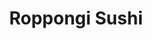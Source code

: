 ---
layout: place
title: "Roppongi Sushi"
permalink: /california/livermore/roppongi-sushi.html
stateAbbr: CA
stateName: California
cityName: Livermore
seo:
  name: "Roppongi Sushi"
  type: Restaurant
  links: https://www.roppongisushilivermore.com/
description: "Roppongi Sushi serves delicious sushi in Livermore, California. Try fresh Japanese dishes for a great dining experience. "
place_id: ChIJWQ34a5_nj4ARjEFBAOEc-U0
photos:
  - name: >-
      places/ChIJWQ34a5_nj4ARjEFBAOEc-U0/photos/AeeoHcLo1AVx-UTIpgnqZ22N1YZi8gCSyClNqkLRe-bTKZgdyDqeMa86FQdTCbN4p-f8Rt0Ck1adKubKiQoDvAcc9hEsY6md-QdIXaqJyHhsvw4LAWHaTqUMnHm2Hu5DviddRNCGWcNbxG7HTk-Tqz4cfsHlMhy4k5uCum9iswVi1nSe3kQ2Y2dSgFNKhUG48A-me7AiknktS0bV5qVuGh5A7SPGmib1QJDHjiPpJyEAda7OpdLu_oAgO4LKwSRLVWnvv3nzfQibP57u3SXX9YSQb1G-78WKGOwHjTOV8KeKu16fNQ
    widthPx: 4032
    heightPx: 3024
    authorAttributions:
      - displayName: Roppongi Sushi
        uri: https://maps.google.com/maps/contrib/108067271884746691114
        photoUri: >-
          https://lh3.googleusercontent.com/a-/ALV-UjVSUGXvHBx6vRFDH1Qovsjk9rxdS2M_97_xmu7_74umN028y847=s100-p-k-no-mo
    flagContentUri: >-
      https://www.google.com/local/imagery/report/?cb_client=maps_api_places.places_api&image_key=!1e10!2sAF1QipNVdWJ173h64826MyABDKQZ9TSgdn87DXFpenkt&hl=en-US
    googleMapsUri: >-
      https://www.google.com/maps/place//data=!3m4!1e2!3m2!1sAF1QipNVdWJ173h64826MyABDKQZ9TSgdn87DXFpenkt!2e10!4m2!3m1!1s0x808fe79f6bf80d59:0x4df91ce10041418c
  - name: >-
      places/ChIJWQ34a5_nj4ARjEFBAOEc-U0/photos/AeeoHcJ9wqOeljd_RMvdeDNyG2R0oiEKS4Q8vCiFanx1hnMiLHB-dHRRnQtWWLyTHPJK43sNVebioISDX3LR9aHxfNBR2bX8OCv3xkbHwH75LmU0QyL1g8l7SvlJ7WrxDa4ptw9g_ygzJZFOE35uxDejnXGLuW8H0hbE_RiomdfN7pIIfSlrgqa9avvbSFeiqgr_TNdzYSOY4v6BhDAE9Qf83WzpCR0-U228_sfnNceTs63SOGDODDEU1QCmkQgi3j3ohvv6C7dajuGkD9hbpZW5mr1dY0XOD8eSFtNiLEFRCCadrg
    widthPx: 1080
    heightPx: 608
    authorAttributions:
      - displayName: Roppongi Sushi
        uri: https://maps.google.com/maps/contrib/108067271884746691114
        photoUri: >-
          https://lh3.googleusercontent.com/a-/ALV-UjVSUGXvHBx6vRFDH1Qovsjk9rxdS2M_97_xmu7_74umN028y847=s100-p-k-no-mo
    flagContentUri: >-
      https://www.google.com/local/imagery/report/?cb_client=maps_api_places.places_api&image_key=!1e10!2sAF1QipMTKI5tmV5AdA-tG92V7DHfQHdwN0jCz0uWCUs3&hl=en-US
    googleMapsUri: >-
      https://www.google.com/maps/place//data=!3m4!1e2!3m2!1sAF1QipMTKI5tmV5AdA-tG92V7DHfQHdwN0jCz0uWCUs3!2e10!4m2!3m1!1s0x808fe79f6bf80d59:0x4df91ce10041418c
  - name: >-
      places/ChIJWQ34a5_nj4ARjEFBAOEc-U0/photos/AeeoHcJIYpLOLvf2c99q6EjOBZX9hRo4DSbq_F6d7uVtcZ0Ehf4TE7Z3HIEyfsCXy_0wl5yylqwpQ3l8-_lGmzoSbiu6gTketwC8QIlxCnsGSw0IS-jN_0WIB8-a8U8KOpwdjtYypr9TwA1B8Jka-LK_huU6jWK8RAyV3rshUUMoSJyqS8yRC9TxATolHLJw-57vumx2OqykuRAvNnc5BT_y_haz20uaTqsIc0t_2-kVrECspA5JLQFP7g2G-Qlqpq1DNZGgnuyxMGaBvW9zeoHYgakUopgmgKhloheriZ3qiZX_Vp6V15GeW5b-MXzbL2Y4o5C3Ly_iXs-MghzagyMloBIjkflKEGxCYobcqa46ALM9padBD5W0qIJdAKHZdQv13F-fMKYCvQG5rx_0NmN7sedGCFXHjacz9aFO5qLazflKBg
    widthPx: 3024
    heightPx: 3024
    authorAttributions:
      - displayName: azadeh shenas
        uri: https://maps.google.com/maps/contrib/113676530599922633377
        photoUri: >-
          https://lh3.googleusercontent.com/a-/ALV-UjXrDauB1CCmIvo6S424w-OzkzTbo0-GLC3vw8qhD2sNzJ135XZ9ZA=s100-p-k-no-mo
    flagContentUri: >-
      https://www.google.com/local/imagery/report/?cb_client=maps_api_places.places_api&image_key=!1e10!2sCIHM0ogKEICAgIDjtoWcLA&hl=en-US
    googleMapsUri: >-
      https://www.google.com/maps/place//data=!3m4!1e2!3m2!1sCIHM0ogKEICAgIDjtoWcLA!2e10!4m2!3m1!1s0x808fe79f6bf80d59:0x4df91ce10041418c
  - name: >-
      places/ChIJWQ34a5_nj4ARjEFBAOEc-U0/photos/AeeoHcKLNDbyNsnwC-cEVUYYBC6wnDNoibXxyZ_qZGfOGvubwPAQozy-KlnWR4r64iklbPQ62evf_J4TIsfF_iJbftuB_SlT6RGE7BY0TVSKIj-FESApELqcvIDNDghGFybAEBLmw4X9kAeJ2ii1-vhImJDRnx7Be-RPzQ9BwotdXyxgVlTYMSjv9tbXU4HM5xDQifdvs_A5RdMEmrlRG3d_ikzJxG1d0YgbxeT4r-pBqEecbob-XsvNby2Hnvfa1uz3ptEDXMN6ekGB_MbwJNDEb7WFjsmsTpJyq9Mdl2wbs9gxBL2va_X-8fPg9SuKQ3JTRH5e2t7weW3y423HSH2xsCwiZpXZ5-9JL7BOqN395yqLWjeOjU4DTykuxJCn4j9_uhsn13hgjX5a2tynd4tjvgK6NqZOiklou81o_XnJRqeo3Q
    widthPx: 3024
    heightPx: 4032
    authorAttributions:
      - displayName: Chris
        uri: https://maps.google.com/maps/contrib/100962953395694722255
        photoUri: >-
          https://lh3.googleusercontent.com/a/ACg8ocLtrn0JmE74uGiJTqFDYz0iIedUwJPmiWTbJTRf45n3CsplUg=s100-p-k-no-mo
    flagContentUri: >-
      https://www.google.com/local/imagery/report/?cb_client=maps_api_places.places_api&image_key=!1e10!2sCIHM0ogKEICAgIDc1p_OQQ&hl=en-US
    googleMapsUri: >-
      https://www.google.com/maps/place//data=!3m4!1e2!3m2!1sCIHM0ogKEICAgIDc1p_OQQ!2e10!4m2!3m1!1s0x808fe79f6bf80d59:0x4df91ce10041418c
  - name: >-
      places/ChIJWQ34a5_nj4ARjEFBAOEc-U0/photos/AeeoHcJ8YwP6syB8IySsm4SUibP0xAA3sCpu1pnmUk8x8CbODJN3gbhYEFW5BpGgYuUYi6EUUF1cSgHBBRsGGoMOzs5Ip_7TjfDA2KGYrc0M_-DF_yUF4th474Gs7Og5YS3DXUvRRs_KiMCO_ovGnVzfWTLHmoYd1e50-exf_GEWWJ6Oh_BLK7jKs-3jQDmG7f3Cym3zH0_uE65dsz82T6b9OVLX5zcJXvVodgPy3aR8wAL-afdGFIOaw-bpsXLtZdttIR9xfBYP9I8rrwjWRMPaCYvfihr17OkcNMA89qIhlmJr6Q
    widthPx: 1440
    heightPx: 810
    authorAttributions:
      - displayName: Roppongi Sushi
        uri: https://maps.google.com/maps/contrib/108067271884746691114
        photoUri: >-
          https://lh3.googleusercontent.com/a-/ALV-UjVSUGXvHBx6vRFDH1Qovsjk9rxdS2M_97_xmu7_74umN028y847=s100-p-k-no-mo
    flagContentUri: >-
      https://www.google.com/local/imagery/report/?cb_client=maps_api_places.places_api&image_key=!1e10!2sAF1QipOLW0PosyZnIZdxcWsG1Yhwn7uAeQUzl3JdrgG7&hl=en-US
    googleMapsUri: >-
      https://www.google.com/maps/place//data=!3m4!1e2!3m2!1sAF1QipOLW0PosyZnIZdxcWsG1Yhwn7uAeQUzl3JdrgG7!2e10!4m2!3m1!1s0x808fe79f6bf80d59:0x4df91ce10041418c
  - name: >-
      places/ChIJWQ34a5_nj4ARjEFBAOEc-U0/photos/AeeoHcL8Ttt0Poh38rBtSzkUMA67byAOYzNcWhlz8-kHN4IBXGRBZzPbzBFUTbKvDyG3tIo4dT0N0PGSnlRjruKpDMraVRcQRIErNV0WW13a4xK1eIsLhAEkHLkBmRF2SE_uvLNzivwUZ4DHNcGE1U1Rg2iiXna9FBhA-FI4Y5UeK9gQVVWt9iTITrsYESfRotmLikmF_BvKj7d002gwos7jvyYoNHcOoUmlrIqXEqf3KVbZU34GwR2_lD2wLV3ilhXWt6nK4AxipbtNL_ZFVAH2myN0njrgD336aWasr40OsgZg1unrKVszcOyeV0KIyXn4GvovkGCb1NV__3uvskBkeXHGMpXDRIcVaOr2wi_GDiF6rUU_Qvbkob8j_arsLaQJeyMQwilq87i7DiU_N7OSrfyJP3YPWtAFczHlVZAfVv0
    widthPx: 4032
    heightPx: 3024
    authorAttributions:
      - displayName: Sara Allosa
        uri: https://maps.google.com/maps/contrib/110155672291501783048
        photoUri: >-
          https://lh3.googleusercontent.com/a-/ALV-UjU9R_l88te_RN7-sWdl6W8nRx9bNR2DHmnv97HyigPaTT4EVlXc=s100-p-k-no-mo
    flagContentUri: >-
      https://www.google.com/local/imagery/report/?cb_client=maps_api_places.places_api&image_key=!1e10!2sCIHM0ogKEICAgID50ZC4OA&hl=en-US
    googleMapsUri: >-
      https://www.google.com/maps/place//data=!3m4!1e2!3m2!1sCIHM0ogKEICAgID50ZC4OA!2e10!4m2!3m1!1s0x808fe79f6bf80d59:0x4df91ce10041418c
  - name: >-
      places/ChIJWQ34a5_nj4ARjEFBAOEc-U0/photos/AeeoHcI_3pEES1MgKqJmiRAAfKvXS-GTFJZhfv7rhDYq0TPp6m06rqGGcnc_JH-H8wHpOs06CWrh_c9ovu7KpDrcexGN7vosoYliwb_CJ4Y8I7c7l6FilN6O_Dd742pSSiBsbgEko38xoI92t-TR0TEoY58wIDVA3aGFhw7zItsKVwfhTvMjQdnqhmYAVL7R1UI2cygqJIhOjJzpDtfvFJw9CjKU5ihR1W25F_O38DmigY3XQVu3QoXe1HsidbvXGw9DjUXZaKP-rPh1mbjGZMlVOhzf_rpuvFUca39KDQhKyGWB_cUKlsCRdhsTWg0ZmzwrHMrgCn8gyS_QRRwcPKaSs0_F1v6QYasVgFEuBBZ7iWPRDR4ogu-_CWoSEJFnlFXmjoR_r0hnwATlmTm0wpYPrpL2L2mQdlBOVBd_ol2n8kqD5oYX
    widthPx: 3024
    heightPx: 4032
    authorAttributions:
      - displayName: ryan
        uri: https://maps.google.com/maps/contrib/111550828370803985461
        photoUri: >-
          https://lh3.googleusercontent.com/a-/ALV-UjXnB1fN6ejiD14eZ9phKNu3EVmxUHPmedSaxs-C9cawHW2_RQpG=s100-p-k-no-mo
    flagContentUri: >-
      https://www.google.com/local/imagery/report/?cb_client=maps_api_places.places_api&image_key=!1e10!2sCIHM0ogKEICAgICD1JSA4QE&hl=en-US
    googleMapsUri: >-
      https://www.google.com/maps/place//data=!3m4!1e2!3m2!1sCIHM0ogKEICAgICD1JSA4QE!2e10!4m2!3m1!1s0x808fe79f6bf80d59:0x4df91ce10041418c
  - name: >-
      places/ChIJWQ34a5_nj4ARjEFBAOEc-U0/photos/AeeoHcIw2YL0_6HlLavybnPOMS_meFE40DIVQFYNsbWSWA_g_BIBOFD3tfXJZGINoWKtsA9FXTGIuJ7UuXkbgJFEUdaq74lmPxQLk5sAg3zLClKWpAmBFmdC1a9G2wt6Wua6OJYmxmKGoH9xOsMjwYjOdBHTdhfnr9nIu-XG_QApkKmi3jsBu7rxK_kuWqf4QbK61v1kXvdfK4IBo5sRo_9OEBR3OOeEh0Jq5Rch076sJASrKkPXQ7otdkRGN2FlYRMniKGzCqg585nYejpWVDTSXcIaaUCP8Mzy6uKOWL_1-BQF3ELCblKc0wWgPc99d-6HfZlV5QM-qx-tENz75MZLu4V8Hw389OvRWfkXsN4tKCaksOIXKbZVUsaR3bMDXGUbi9cG2YCmonH5zm_sfZGw6NZK2w6CXlRDVErDEpa_kjMKNw
    widthPx: 4284
    heightPx: 4284
    authorAttributions:
      - displayName: Aaron G. Hernández H.
        uri: https://maps.google.com/maps/contrib/105742768005132700701
        photoUri: >-
          https://lh3.googleusercontent.com/a-/ALV-UjVIicbQwqPsWC6Ez2NvDSPO341SGtCia0hcBuxE_CTLWcJyQz--jw=s100-p-k-no-mo
    flagContentUri: >-
      https://www.google.com/local/imagery/report/?cb_client=maps_api_places.places_api&image_key=!1e10!2sCIHM0ogKEICAgIDr5c2ebQ&hl=en-US
    googleMapsUri: >-
      https://www.google.com/maps/place//data=!3m4!1e2!3m2!1sCIHM0ogKEICAgIDr5c2ebQ!2e10!4m2!3m1!1s0x808fe79f6bf80d59:0x4df91ce10041418c
  - name: >-
      places/ChIJWQ34a5_nj4ARjEFBAOEc-U0/photos/AeeoHcJHxsWg0aZdEYVpp8I7ISqs6SZANqTKAHrT9kccWnx2n_P1kcdGNPQitA8OVxhxSdyZE5TO3wEH06OtrXrpn2Ye8VPSXL9U5cq-gsnby4A-1LTiMMycG7lJwdMHni7EDQIvG3XVlK41VRCw4Ge-NJ9ky6jaZMNB-lpYv0Kn373YWTcXfzwKPMyNLdsazWc4w_0RFahGQWIBZi7i9zzXPWu300RhZMxhvuzYF9dBstNuX8zQSAMcmZtkMMd4fDAxZOnZUNygr9SHab6fzKxo9zVWYcsXTMF_WPBFwKIZKb7ZbU3zbrFZbgF2QxFmZagPZAvgNFukcdNs97V5CwfUOQndjzc1mZZaxeUEn6eeiA-WrxuPdxDA4mV1SAnDgY0JPaoAPzGaCNxUyvbKMI0bUVj_oq_ZqgK5xmIKY0ZNf6MTPrc
    widthPx: 4032
    heightPx: 3024
    authorAttributions:
      - displayName: Sara Allosa
        uri: https://maps.google.com/maps/contrib/110155672291501783048
        photoUri: >-
          https://lh3.googleusercontent.com/a-/ALV-UjU9R_l88te_RN7-sWdl6W8nRx9bNR2DHmnv97HyigPaTT4EVlXc=s100-p-k-no-mo
    flagContentUri: >-
      https://www.google.com/local/imagery/report/?cb_client=maps_api_places.places_api&image_key=!1e10!2sCIHM0ogKEICAgID50ZC4uAE&hl=en-US
    googleMapsUri: >-
      https://www.google.com/maps/place//data=!3m4!1e2!3m2!1sCIHM0ogKEICAgID50ZC4uAE!2e10!4m2!3m1!1s0x808fe79f6bf80d59:0x4df91ce10041418c
  - name: >-
      places/ChIJWQ34a5_nj4ARjEFBAOEc-U0/photos/AeeoHcJ_dwVKtmk9JA5wE3sY_BV-oO4LUp20wAESPbmmYvVFNw17nRlfvPZDFSdtN57NaVNDFtlki4hXSs4XKIbrcTVK6N9Q7tCbjOeRWkbe4mx1HmvohWcgx0uF5Lzk6PooKjYrlqDvIGL_4uuU3fw7p5GkTwXDXnFFp7-0rRdbHK0vz15PYvfJJ1LhVO5Na30Ta0LsTKl0y8uei5SzHLPqKMIKJjh6X-T0dceOiCh9KTwn6SwP6uV3X_FyXaW3jlLQbEIgG1ZYXTuf1bCVHSo7hOriyeBHqfryViQntCKdF9i77s45PtmBlnXgAdOkeqrXnfvflneLpTzQfvvxHRxPdoxqNvR5hW0dMZwrDkjA4e5XmiswnUyYQ2o3p8VC43Ewcw4YI68HJd9bedh5afFRtARX2TlzXxWuHJmMiW_Qk4XO5A
    widthPx: 4032
    heightPx: 3024
    authorAttributions:
      - displayName: Sara Allosa
        uri: https://maps.google.com/maps/contrib/110155672291501783048
        photoUri: >-
          https://lh3.googleusercontent.com/a-/ALV-UjU9R_l88te_RN7-sWdl6W8nRx9bNR2DHmnv97HyigPaTT4EVlXc=s100-p-k-no-mo
    flagContentUri: >-
      https://www.google.com/local/imagery/report/?cb_client=maps_api_places.places_api&image_key=!1e10!2sCIHM0ogKEICAgID50ZC4RA&hl=en-US
    googleMapsUri: >-
      https://www.google.com/maps/place//data=!3m4!1e2!3m2!1sCIHM0ogKEICAgID50ZC4RA!2e10!4m2!3m1!1s0x808fe79f6bf80d59:0x4df91ce10041418c
address: 2206 First St, Livermore, CA 94550, USA
street: 2206 First St
city: Livermore
state: CA
zip: '94550'
country: USA
neighborhood: null
latitude: '37.681795'
longitude: '-121.769027'
accessibility_options:
  wheelchairAccessibleParking: true
  wheelchairAccessibleEntrance: true
  wheelchairAccessibleRestroom: true
  wheelchairAccessibleSeating: true
business_status: OPERATIONAL
name: Roppongi Sushi
google_maps_links:
  directionsUri: >-
    https://www.google.com/maps/dir//''/data=!4m7!4m6!1m1!4e2!1m2!1m1!1s0x808fe79f6bf80d59:0x4df91ce10041418c!3e0
  placeUri: https://maps.google.com/?cid=5618553762818900364
  writeAReviewUri: >-
    https://www.google.com/maps/place//data=!4m3!3m2!1s0x808fe79f6bf80d59:0x4df91ce10041418c!12e1
  reviewsUri: >-
    https://www.google.com/maps/place//data=!4m4!3m3!1s0x808fe79f6bf80d59:0x4df91ce10041418c!9m1!1b1
  photosUri: >-
    https://www.google.com/maps/place//data=!4m3!3m2!1s0x808fe79f6bf80d59:0x4df91ce10041418c!10e5
primary_type: Sushi Restaurant
opening_hours:
  regular:
    - 'Monday: Closed'
    - 'Tuesday: 11:30 AM – 2:15 PM, 4:30 – 9:00 PM'
    - 'Wednesday: 11:30 AM – 2:15 PM, 4:30 – 9:00 PM'
    - 'Thursday: 11:30 AM – 2:15 PM, 4:30 – 9:00 PM'
    - 'Friday: 11:30 AM – 2:15 PM, 4:30 – 10:00 PM'
    - 'Saturday: 12:00 – 10:00 PM'
    - 'Sunday: 12:00 – 8:45 PM'
  current:
    - 'Monday: Closed'
    - 'Tuesday: 11:30 AM – 2:15 PM, 4:30 – 9:00 PM'
    - 'Wednesday: 11:30 AM – 2:15 PM, 4:30 – 9:00 PM'
    - 'Thursday: 11:30 AM – 2:15 PM, 4:30 – 9:00 PM'
    - 'Friday: 11:30 AM – 2:15 PM, 4:30 – 10:00 PM'
    - 'Saturday: 12:00 – 10:00 PM'
    - 'Sunday: 12:00 – 8:45 PM'
secondary_opening_hours:
  regular:
    weekdayDescriptions: null
    type: null
  current:
    weekdayDescriptions: null
    type: null
phone: (925) 583-5101
price_level: PRICE_LEVEL_MODERATE
price_range: $20 &ndash; $30
rating: '4.3'
rating_count: 0
website: https://www.roppongisushilivermore.com/
reviews: null
parking_options: null
payment_options: null
allow_dogs: null
curbside_pickup: null
delivery: null
dine_in: null
good_for_children: null
good_for_groups: null
good_for_sports: null
live_music: null
menu_for_children: null
outdoor_seating: null
reservable: null
restroom: null
serves_beer: null
serves_breakfast: null
serves_brunch: null
serves_cocktails: null
serves_coffee: null
serves_dinner: null
serves_dessert: null
serves_lunch: null
serves_vegetarian_food: null
serves_wine: null
takeout: null
update_category: essentials
summary: null

---